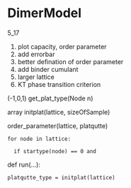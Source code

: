 # DimerModel
5_17
  1. plot capacity, order parameter
  2. add errorbar
  3. better defination of order parameter
  4. add binder cumulant
  5. larger lattice 
  6. KT phase transition criterion


  (-1,0,1) get_plat_type(Node n)
  
  array initplat(lattice, sizeOfSample)
  
  order_parameter(lattice, platqutte)
  
    for node in lattice:
    
      if startype(node) == 0 and 
      
  def run(...):
  
    platqutte_type = initplat(lattice)
    
